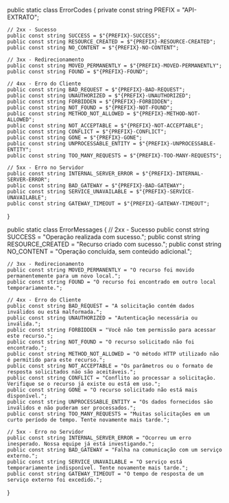 public static class ErrorCodes
{
    private const string PREFIX = "API-EXTRATO";

    // 2xx - Sucesso
    public const string SUCCESS = $"{PREFIX}-SUCCESS";
    public const string RESOURCE_CREATED = $"{PREFIX}-RESOURCE-CREATED";
    public const string NO_CONTENT = $"{PREFIX}-NO-CONTENT";

    // 3xx - Redirecionamento
    public const string MOVED_PERMANENTLY = $"{PREFIX}-MOVED-PERMANENTLY";
    public const string FOUND = $"{PREFIX}-FOUND";

    // 4xx - Erro do Cliente
    public const string BAD_REQUEST = $"{PREFIX}-BAD-REQUEST";
    public const string UNAUTHORIZED = $"{PREFIX}-UNAUTHORIZED";
    public const string FORBIDDEN = $"{PREFIX}-FORBIDDEN";
    public const string NOT_FOUND = $"{PREFIX}-NOT-FOUND";
    public const string METHOD_NOT_ALLOWED = $"{PREFIX}-METHOD-NOT-ALLOWED";
    public const string NOT_ACCEPTABLE = $"{PREFIX}-NOT-ACCEPTABLE";
    public const string CONFLICT = $"{PREFIX}-CONFLICT";
    public const string GONE = $"{PREFIX}-GONE";
    public const string UNPROCESSABLE_ENTITY = $"{PREFIX}-UNPROCESSABLE-ENTITY";
    public const string TOO_MANY_REQUESTS = $"{PREFIX}-TOO-MANY-REQUESTS";

    // 5xx - Erro no Servidor
    public const string INTERNAL_SERVER_ERROR = $"{PREFIX}-INTERNAL-SERVER-ERROR";
    public const string BAD_GATEWAY = $"{PREFIX}-BAD-GATEWAY";
    public const string SERVICE_UNAVAILABLE = $"{PREFIX}-SERVICE-UNAVAILABLE";
    public const string GATEWAY_TIMEOUT = $"{PREFIX}-GATEWAY-TIMEOUT";
}

public static class ErrorMessages
{
    // 2xx - Sucesso
    public const string SUCCESS = "Operação realizada com sucesso.";
    public const string RESOURCE_CREATED = "Recurso criado com sucesso.";
    public const string NO_CONTENT = "Operação concluída, sem conteúdo adicional.";

    // 3xx - Redirecionamento
    public const string MOVED_PERMANENTLY = "O recurso foi movido permanentemente para um novo local.";
    public const string FOUND = "O recurso foi encontrado em outro local temporariamente.";

    // 4xx - Erro do Cliente
    public const string BAD_REQUEST = "A solicitação contém dados inválidos ou está malformada.";
    public const string UNAUTHORIZED = "Autenticação necessária ou inválida.";
    public const string FORBIDDEN = "Você não tem permissão para acessar este recurso.";
    public const string NOT_FOUND = "O recurso solicitado não foi encontrado.";
    public const string METHOD_NOT_ALLOWED = "O método HTTP utilizado não é permitido para este recurso.";
    public const string NOT_ACCEPTABLE = "Os parâmetros ou o formato de resposta solicitados não são aceitáveis.";
    public const string CONFLICT = "Conflito ao processar a solicitação. Verifique se o recurso já existe ou está em uso.";
    public const string GONE = "O recurso solicitado não está mais disponível.";
    public const string UNPROCESSABLE_ENTITY = "Os dados fornecidos são inválidos e não puderam ser processados.";
    public const string TOO_MANY_REQUESTS = "Muitas solicitações em um curto período de tempo. Tente novamente mais tarde.";

    // 5xx - Erro no Servidor
    public const string INTERNAL_SERVER_ERROR = "Ocorreu um erro inesperado. Nossa equipe já está investigando.";
    public const string BAD_GATEWAY = "Falha na comunicação com um serviço externo.";
    public const string SERVICE_UNAVAILABLE = "O serviço está temporariamente indisponível. Tente novamente mais tarde.";
    public const string GATEWAY_TIMEOUT = "O tempo de resposta de um serviço externo foi excedido.";
}
